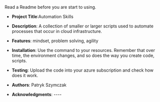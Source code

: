 Read a Readme before you are start to using.


- **Project Title**:Automation Skills
 
- **Description**: A collection of smaller or larger scripts used to automate processes that occur in cloud infrastructure.
- **Features**: mindset, problem solving, agility
- **Installation**: Use the command to your resources. Remember that over time, the environment changes, and so does the way you create code, scripts.
- **Testing**: Upload the code into your azure subscription and check how does it work.

- **Authors**: Patryk Szymczak
- **Acknowledgments**: ----

